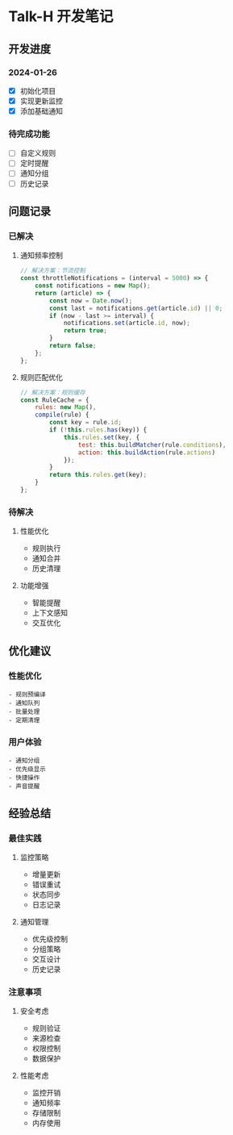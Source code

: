 # Talk-H 开发笔记

## 开发进度

### 2024-01-26
- [x] 初始化项目
- [x] 实现更新监控
- [x] 添加基础通知

### 待完成功能
- [ ] 自定义规则
- [ ] 定时提醒
- [ ] 通知分组
- [ ] 历史记录

## 问题记录

### 已解决
1. 通知频率控制
    ```javascript
    // 解决方案：节流控制
    const throttleNotifications = (interval = 5000) => {
        const notifications = new Map();
        return (article) => {
            const now = Date.now();
            const last = notifications.get(article.id) || 0;
            if (now - last >= interval) {
                notifications.set(article.id, now);
                return true;
            }
            return false;
        };
    };
    ```

2. 规则匹配优化
    ```javascript
    // 解决方案：规则缓存
    const RuleCache = {
        rules: new Map(),
        compile(rule) {
            const key = rule.id;
            if (!this.rules.has(key)) {
                this.rules.set(key, {
                    test: this.buildMatcher(rule.conditions),
                    action: this.buildAction(rule.actions)
                });
            }
            return this.rules.get(key);
        }
    };
    ```

### 待解决
1. 性能优化
    - 规则执行
    - 通知合并
    - 历史清理

2. 功能增强
    - 智能提醒
    - 上下文感知
    - 交互优化

## 优化建议

### 性能优化
    - 规则预编译
    - 通知队列
    - 批量处理
    - 定期清理

### 用户体验
    - 通知分组
    - 优先级显示
    - 快捷操作
    - 声音提醒

## 经验总结

### 最佳实践
1. 监控策略
    - 增量更新
    - 错误重试
    - 状态同步
    - 日志记录

2. 通知管理
    - 优先级控制
    - 分组策略
    - 交互设计
    - 历史记录

### 注意事项
1. 安全考虑
    - 规则验证
    - 来源检查
    - 权限控制
    - 数据保护

2. 性能考虑
    - 监控开销
    - 通知频率
    - 存储限制
    - 内存使用 
